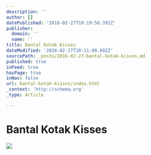 ```yaml
---
description: ''
author: []
datePublished: '2016-02-27T10:19:56.392Z'
publisher:
  domain: ''
  name: ''
title: Bantal Kotak Kisses
dateModified: '2016-02-27T10:11:08.602Z'
sourcePath: _posts/2016-02-27-bantal-kotak-kisses.md
published: true
inFeed: true
hasPage: true
inNav: false
url: bantal-kotak-kisses/index.html
_context: 'http://schema.org'
_type: Article

---
```

# Bantal Kotak Kisses
![](https://the-grid-user-content.s3-us-west-2.amazonaws.com/8c88b76f-ab87-4444-ae29-914a08928464.png)
